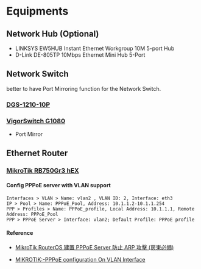 # Equipments

## Network Hub (Optional)

- LINKSYS EW5HUB Instant Ethernet Workgroup 10M 5-port Hub
- D-Link DE-805TP 10Mbps Ethernet Mini Hub 5-Port

## Network Switch

better to have Port Mirroring function for the Network Switch.

### [DGS-1210-10P](http://www.dlinktw.com.tw/business/product?id=343)

### [VigorSwitch G1080](https://www.draytek.com/products/vigorswitch-g1080/)

- Port Mirror

## Ethernet Router

### [MikroTik RB750Gr3 hEX](https://mikrotik.com/product/RB750Gr3)


#### Config PPPoE server with VLAN support

```
Interfaces > VLAN > Name: vlan2 , VLAN ID: 2, Interface: eth3
IP > Pool > Name: PPPoE_Pool, Address: 10.1.1.2-10.1.1.254
PPP > Profiles > Name: PPPoE_profile, Local Address: 10.1.1.1, Remote Address: PPPoE_Pool
PPP > PPPoE Server > Interface: vlan2; Default Profile: PPPoE profile
```

#### Reference

- [MikroTik RouterOS 建置 PPPoE Server 防止 ARP 攻擊 (房東必備)](https://www.ez2o.com/Blog/Post/MikroTik-RouterOS-PPPoE-Server)

- [MIKROTIK:-PPPoE configuration On VLAN Interface](http://laxmidharnetworking.blogspot.com/2017/06/mikrotik-pppoe-configuration-on-vlan.html) 